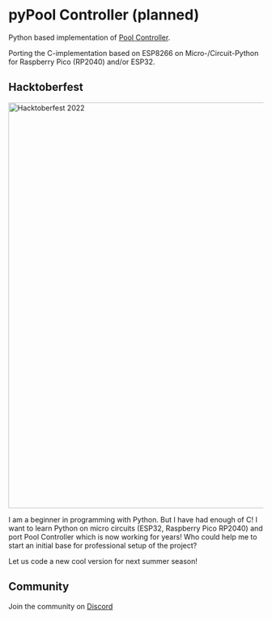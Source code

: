 # pyPool Controller (planned)

Python based implementation of [Pool Controller](https://github.com/smart-swimmingpool/pool-controller).

Porting the C-implementation based on ESP8266 on Micro-/Circuit-Python for Raspberry Pico (RP2040) and/or ESP32.

## Hacktoberfest

<img width="800" alt="Hacktoberfest 2022" src="https://user-images.githubusercontent.com/184547/191762878-c28f4e68-fd69-4306-9293-d7037b0c364a.png">


I am a beginner in programming with Python. But I have had enough of C! I want to learn Python on micro circuits (ESP32, Raspberry Pico RP2040) and port Pool Controller which is now working for years!
Who could help me to start an initial base for professional setup of the project?

Let us code a new cool version for next summer season!

## Community 

Join the community on [Discord](https://discord.gg/ywHCYKdamu)


